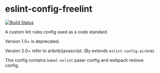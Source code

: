 # eslint-config-freelint

[![Build Status](https://travis-ci.org/zslucky/eslint-config-freelint.svg?branch=master)](https://travis-ci.org/zslucky/eslint-config-freelint)

A custom lint rules config used as a code standard.

Version 1.0+ is deprecated.

Version 2.0+ refer to aribnb/javascript. (By extends `eslint-config-airbnb`).

This config contains `babel-eslint` paser config and webpack reslove config.

